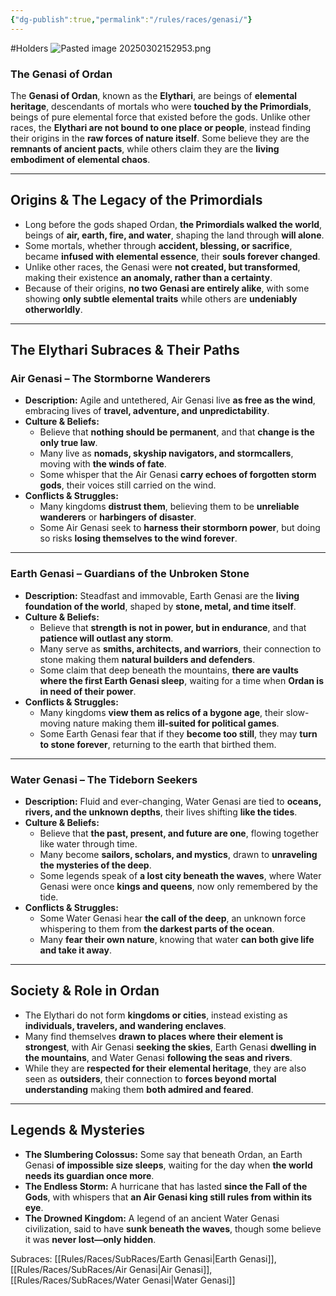 ```yaml
---
{"dg-publish":true,"permalink":"/rules/races/genasi/"}
---
```


#Holders 
![Pasted image 20250302152953.png](/img/user/Images/Pasted%20image%2020250302152953.png)
### **The Genasi of Ordan**

The **Genasi of Ordan**, known as the **Elythari**, are beings of **elemental heritage**, descendants of mortals who were **touched by the Primordials**, beings of pure elemental force that existed before the gods. Unlike other races, the **Elythari are not bound to one place or people**, instead finding their origins in the **raw forces of nature itself**. Some believe they are the **remnants of ancient pacts**, while others claim they are the **living embodiment of elemental chaos**.

---

## **Origins & The Legacy of the Primordials**

- Long before the gods shaped Ordan, **the Primordials walked the world**, beings of **air, earth, fire, and water**, shaping the land through **will alone**.
- Some mortals, whether through **accident, blessing, or sacrifice**, became **infused with elemental essence**, their **souls forever changed**.
- Unlike other races, the Genasi were **not created, but transformed**, making their existence **an anomaly, rather than a certainty**.
- Because of their origins, **no two Genasi are entirely alike**, with some showing **only subtle elemental traits** while others are **undeniably otherworldly**.

---

## **The Elythari Subraces & Their Paths**

### **Air Genasi – The Stormborne Wanderers**

- **Description:** Agile and untethered, Air Genasi live **as free as the wind**, embracing lives of **travel, adventure, and unpredictability**.
- **Culture & Beliefs:**
    - Believe that **nothing should be permanent**, and that **change is the only true law**.
    - Many live as **nomads, skyship navigators, and stormcallers**, moving with **the winds of fate**.
    - Some whisper that the Air Genasi **carry echoes of forgotten storm gods**, their voices still carried on the wind.
- **Conflicts & Struggles:**
    - Many kingdoms **distrust them**, believing them to be **unreliable wanderers** or **harbingers of disaster**.
    - Some Air Genasi seek to **harness their stormborn power**, but doing so risks **losing themselves to the wind forever**.

---

### **Earth Genasi – Guardians of the Unbroken Stone**

- **Description:** Steadfast and immovable, Earth Genasi are the **living foundation of the world**, shaped by **stone, metal, and time itself**.
- **Culture & Beliefs:**
    - Believe that **strength is not in power, but in endurance**, and that **patience will outlast any storm**.
    - Many serve as **smiths, architects, and warriors**, their connection to stone making them **natural builders and defenders**.
    - Some claim that deep beneath the mountains, **there are vaults where the first Earth Genasi sleep**, waiting for a time when **Ordan is in need of their power**.
- **Conflicts & Struggles:**
    - Many kingdoms **view them as relics of a bygone age**, their slow-moving nature making them **ill-suited for political games**.
    - Some Earth Genasi fear that if they **become too still**, they may **turn to stone forever**, returning to the earth that birthed them.

---

### **Water Genasi – The Tideborn Seekers**

- **Description:** Fluid and ever-changing, Water Genasi are tied to **oceans, rivers, and the unknown depths**, their lives shifting **like the tides**.
- **Culture & Beliefs:**
    - Believe that **the past, present, and future are one**, flowing together like water through time.
    - Many become **sailors, scholars, and mystics**, drawn to **unraveling the mysteries of the deep**.
    - Some legends speak of **a lost city beneath the waves**, where Water Genasi were once **kings and queens**, now only remembered by the tide.
- **Conflicts & Struggles:**
    - Some Water Genasi hear **the call of the deep**, an unknown force whispering to them from **the darkest parts of the ocean**.
    - Many **fear their own nature**, knowing that water **can both give life and take it away**.

---

## **Society & Role in Ordan**

- The Elythari do not form **kingdoms or cities**, instead existing as **individuals, travelers, and wandering enclaves**.
- Many find themselves **drawn to places where their element is strongest**, with Air Genasi **seeking the skies**, Earth Genasi **dwelling in the mountains**, and Water Genasi **following the seas and rivers**.
- While they are **respected for their elemental heritage**, they are also seen as **outsiders**, their connection to **forces beyond mortal understanding** making them **both admired and feared**.

---

## **Legends & Mysteries**

- **The Slumbering Colossus:** Some say that beneath Ordan, an Earth Genasi **of impossible size sleeps**, waiting for the day when **the world needs its guardian once more**.
- **The Endless Storm:** A hurricane that has lasted **since the Fall of the Gods**, with whispers that **an Air Genasi king still rules from within its eye**.
- **The Drowned Kingdom:** A legend of an ancient Water Genasi civilization, said to have **sunk beneath the waves**, though some believe it was **never lost—only hidden**.

Subraces: [[Rules/Races/SubRaces/Earth Genasi\|Earth Genasi]], [[Rules/Races/SubRaces/Air Genasi\|Air Genasi]], [[Rules/Races/SubRaces/Water Genasi\|Water Genasi]]